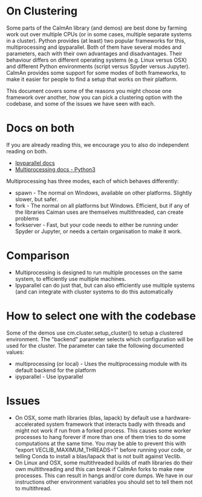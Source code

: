 On Clustering
=============

Some parts of the CaImAn library (and demos) are best done by farming work out over multiple CPUs (or in some cases, multiple separate systems in a cluster). Python provides (at least) two popular frameworks for this, multiprocessing and ipyparallel. Both of them have several modes and parameters, each with their own advantages and disadvantages. Their behaviour differs on different operating systems (e.g. Linux versus OSX) and different Python environments (script versus Spyder versus Jupyter). CaImAn provides some support for some modes of both frameworks, to make it easier for people to find a setup that works on their platform.

This document covers some of the reasons you might choose one framework over another, how you can pick a clustering option with the codebase, and some of the issues we have seen with each.

Docs on both
============
If you are already reading this, we encourage you to also do independent reading on both.
* [Ipyparallel docs](https://ipyparallel.readthedocs.io/en/latest/)
* [Multiprocessing docs - Python3](https://docs.python.org/3.4/library/multiprocessing.html)

Multiprocessing has three modes, each of which behaves differently:
* spawn - The normal on Windows, available on other platforms. Slightly slower, but safer.
* fork - The normal on all platforms but Windows. Efficient, but if any of the libraries Caiman uses are themselves multithreaded, can create problems
* forkserver - Fast, but your code needs to either be running under Spyder or Jupyter, or needs a certain organisation to make it work.

Comparison
==========
* Multiprocessing is designed to run multiple processes on the same system, to efficiently use multiple machines.
* Ipyparallel can do just that, but can also efficiently use multiple systems (and can integrate with cluster systems to do this automatically

How to select one with the codebase
===================================
Some of the demos use cm.cluster.setup_cluster() to setup a clustered environment. The "backend" parameter selects which configuration will be used
for the cluster. The parameter can take the following documented values:
* multiprocessing (or local) - Uses the multiprocessing module with its default backend for the platform
* ipyparallel - Use ipyparallel

Issues
======
* On OSX, some math libraries (blas, lapack) by default use a hardware-accelerated system framework that interacts badly with threads and might not work if run from a forked process. This causes some worker processes to hang forever if more than one of them tries to do some computations at the same time. You may be able to prevent this with "export VECLIB_MAXIMUM_THREADS=1" before running your code, or telling Conda to install a blas/lapack that is not built against Veclib.
* On Linux and OSX, some multithreaded builds of math libraries do their own multithreading and this can break if CaImAn forks to make new processes. This can result in hangs and/or core dumps. We have in our instructions other environment variables you should set to tell them not to multithread.

